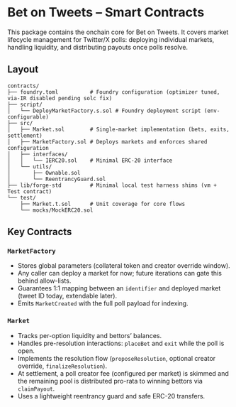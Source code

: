 # Bet on Tweets – Smart Contracts

This package contains the onchain core for Bet on Tweets. It covers market lifecycle management for Twitter/X polls: deploying individual markets, handling liquidity, and distributing payouts once polls resolve.

## Layout

```
contracts/
├── foundry.toml          # Foundry configuration (optimizer tuned, via-IR disabled pending solc fix)
├── script/
│   └── DeployMarketFactory.s.sol # Foundry deployment script (env-configurable)
├── src/
│   ├── Market.sol        # Single-market implementation (bets, exits, settlement)
│   ├── MarketFactory.sol # Deploys markets and enforces shared configuration
│   ├── interfaces/
│   │   └── IERC20.sol    # Minimal ERC-20 interface
│   └── utils/
│       ├── Ownable.sol
│       └── ReentrancyGuard.sol
├── lib/forge-std         # Minimal local test harness shims (vm + Test contract)
└── test/
    ├── Market.t.sol      # Unit coverage for core flows
    └── mocks/MockERC20.sol
```

## Key Contracts

### `MarketFactory`

- Stores global parameters (collateral token and creator override window).
- Any caller can deploy a market for now; future iterations can gate this behind allow-lists.
- Guarantees 1:1 mapping between an `identifier` and deployed market (tweet ID today, extendable later).
- Emits `MarketCreated` with the full poll payload for indexing.

### `Market`

- Tracks per-option liquidity and bettors’ balances.
- Handles pre-resolution interactions: `placeBet` and `exit` while the poll is open.
- Implements the resolution flow (`proposeResolution`, optional creator override, `finalizeResolution`).
- At settlement, a poll creator fee (configured per market) is skimmed and the remaining pool is distributed pro-rata to winning bettors via `claimPayout`.
- Uses a lightweight reentrancy guard and safe ERC-20 transfers.
